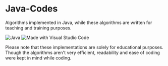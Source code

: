 # Java-Codes
Algorithms implemented in Java, while these algorithms are written for teaching and training purposes.

![Java](https://img.shields.io/badge/java-%23ED8B00.svg?style=for-the-badge&logo=java&logoColor=white) ![Made with Visual Studio Code](https://img.shields.io/badge/VisualStudioCode-0078d7.svg?style=for-the-badge&logo=visual-studio-code&logoColor=white)

Please note that these implementations are solely for educational purposes. Though the algorithms aren't very efficient, readability and ease of coding were kept in mind while coding.
